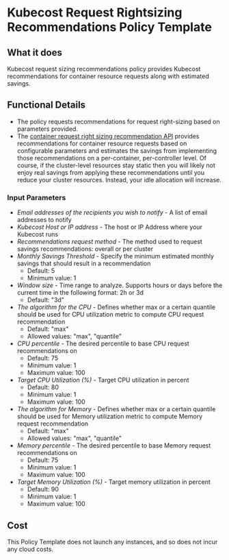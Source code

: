 # Kubecost Request Rightsizing Recommendations Policy Template

## What it does

Kubecost request sizing recommendations policy provides Kubecost recommendations for container resource requests along with estimated savings.

## Functional Details

- The policy requests recommendations for request right-sizing based on parameters provided.
- The [container request right sizing recommendation API](https://docs.kubecost.com/apis/apis-overview/api-request-right-sizing-v2) provides recommendations for container resource requests based on configurable parameters and estimates the savings from implementing those recommendations on a per-container, per-controller level. Of course, if the cluster-level resources stay static then you will likely not enjoy real savings from applying these recommendations until you reduce your cluster resources. Instead, your idle allocation will increase.

### Input Parameters

- *Email addresses of the recipients you wish to notify* - A list of email addresses to notify
- *Kubecost Host or IP address* - The host or IP Address where your Kubecost runs
- *Recommendations request method* - The method used to request savings recommendations: overall or per cluster
- *Monthly Savings Threshold* - Specify the minimum estimated monthly savings that should result in a recommendation
  - Default: 5
  - Minimum value: 1
- *Window size* - Time range to analyze. Supports hours or days before the current time in the following format: 2h or 3d
  - Default: "3d"
- *The algorithm for the CPU* - Defines whether max or a certain quantile should be used for CPU utilization metric to compute CPU request recommendation
  - Default: "max"
  - Allowed values: "max", "quantile"
- *CPU percentile* - The desired percentile to base CPU request recommendations on
  - Default: 75
  - Minimum value: 1
  - Maximum value: 100
- *Target CPU Utilization (%)* - Target CPU utilization in percent
  - Default: 80
  - Minimum value: 1
  - Maximum value: 100
- *The algorithm for Memory* - Defines whether max or a certain quantile should be used for Memory utilization metric to compute Memory request recommendation
  - Default: "max"
  - Allowed values: "max", "quantile"
- *Memory percentile* - The desired percentile to base Memory request recommendations on
  - Default: 75
  - Minimum value: 1
  - Maximum value: 100
- *Target Memory Utilization (%)* - Target memory utilization in percent
  - Default: 90
  - Minimum value: 1
  - Maximum value: 100

## Cost

This Policy Template does not launch any instances, and so does not incur any cloud costs.

